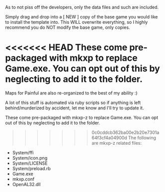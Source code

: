 As to not piss off the developers, only the data files and such are included.

Simply drag and drop into a [ NEW ] copy of the base game you would like to install the template into.
This WILL overwrite everything, so I highly recommend you do NOT modify the base game, only copies.

<<<<<<< HEAD
These come pre-packaged with mkxp to replace Game.exe. You can opt out of this by neglecting to add it to the folder.
=======
Maps for Painful are also re-organized to the best of my ability :)

A lot of this stuff is automated via ruby scripts so if anything is left behind/murderized by accident, let me know and I'll try to update it.

These come pre-packaged with mkxp-z to replace Game.exe. You can opt out of this by neglecting to add it to the folder.
>>>>>>> 0c0cddcb362ba00e2b20e7301a64f3cf4a04900d
The following are mkxp-z related files:
- System/ffi
- System/icon.png
- System/LICENSE
- System/preload.rb
- Game.exe
- mkxp.conf
- OpenAL32.dll